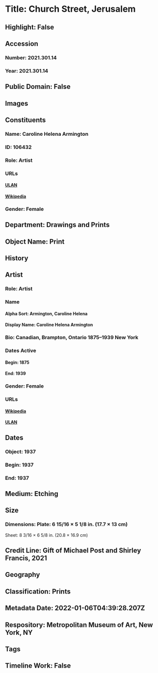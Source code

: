 # Title: Church Street, Jerusalem
## Highlight: False
## Accession
### Number: 2021.301.14
### Year: 2021.301.14
## Public Domain: False
## Images
## Constituents
### Name: Caroline Helena Armington
### ID: 106432
### Role: Artist
### URLs
#### [ULAN](http://vocab.getty.edu/page/ulan/500335762)
#### [Wikipedia](https://www.wikidata.org/wiki/Q5044963)
### Gender: Female
## Department: Drawings and Prints
## Object Name: Print
## History
## Artist
### Role: Artist
### Name
#### Alpha Sort: Armington, Caroline Helena
#### Display Name: Caroline Helena Armington
### Bio: Canadian, Brampton, Ontario 1875–1939 New York
### Dates Active
#### Begin: 1875
#### End: 1939
### Gender: Female
### URLs
#### [Wikipedia](https://www.wikidata.org/wiki/Q5044963)
#### [ULAN](http://vocab.getty.edu/page/ulan/500335762)
## Dates
### Object: 1937
### Begin: 1937
### End: 1937
## Medium: Etching
## Size
### Dimensions: Plate: 6 15/16 × 5 1/8 in. (17.7 × 13 cm)
Sheet: 8 3/16 × 6 5/8 in. (20.8 × 16.9 cm)
## Credit Line: Gift of Michael Post and Shirley Francis, 2021
## Geography
## Classification: Prints
## Metadata Date: 2022-01-06T04:39:28.207Z
## Respository: Metropolitan Museum of Art, New York, NY
## Tags
## Timeline Work: False